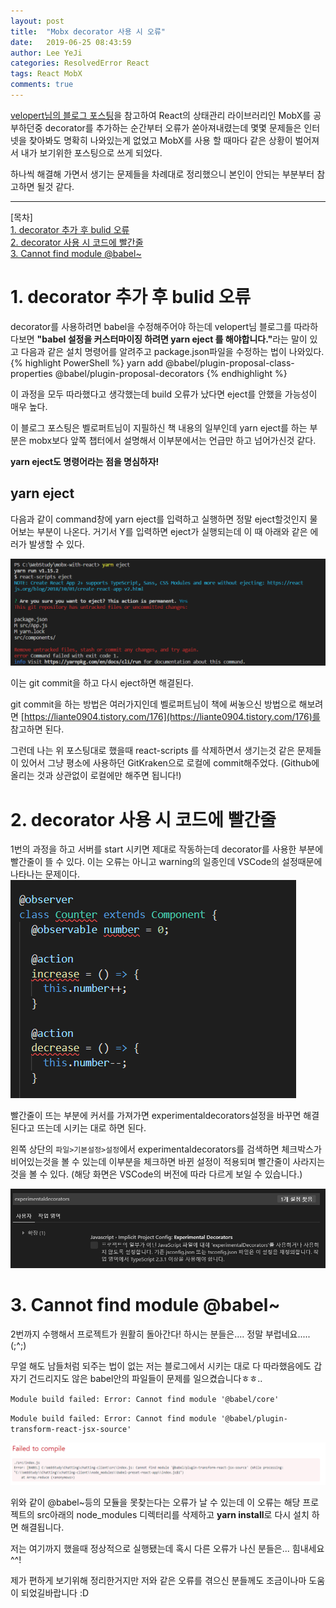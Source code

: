 ```yaml
---
layout: post
title:  "Mobx decorator 사용 시 오류"
date:   2019-06-25 08:43:59
author: Lee YeJi
categories: ResolvedError React
tags: React MobX
comments: true
---
```


[velopert님의 블로그 포스팅](https://velog.io/@velopert/MobX-2-%EB%A6%AC%EC%95%A1%ED%8A%B8-%ED%94%84%EB%A1%9C%EC%A0%9D%ED%8A%B8%EC%97%90%EC%84%9C-MobX-%EC%82%AC%EC%9A%A9%ED%95%98%EA%B8%B0-oejltas52z)을 참고하여 React의 상태관리 라이브러리인 MobX를 공부하던중 decorator를 추가하는 순간부터 오류가 쏟아져내렸는데 몇몇 문제들은 인터넷을 찾아봐도 명확히 나와있는게 없었고 MobX를 사용 할 때마다 같은 상황이 벌어져서 내가 보기위한 포스팅으로 쓰게 되었다. 

하나씩 해결해 가면서 생기는 문제들을 차례대로 정리했으니 본인이 안되는 부분부터 참고하면 될것 같다. 

<hr>
[목차]
<br>
<a href="#first" text-decoration:none >1. decorator 추가 후 bulid 오류</a>
<br>
<a href="#second" text-decoration:none >2. decorator 사용 시 코드에 빨간줄</a>
<br>
<a href="#third" text-decoration:none >3. Cannot find module @babel~</a>
<br>

<h1 id="first">1. decorator 추가 후 bulid 오류</h1>
decorator를 사용하려면 babel을 수정해주어야 하는데 velopert님 블로그를 따라하다보면 <b>"babel 설정을 커스터마이징 하려면 yarn eject 를 해야합니다."</b>라는 말이 있고 다음과 같은 설치 명령어를 알려주고 package.json파일을 수정하는 법이 나와있다.
{% highlight PowerShell %}
yarn add @babel/plugin-proposal-class-properties @babel/plugin-proposal-decorators
{% endhighlight %}

이 과정을 모두 따라했다고 생각했는데 build 오류가 났다면 eject를 안했을 가능성이 매우 높다.

이 블로그 포스팅은 벨로퍼트님이 지필하신 책 내용의 일부인데 yarn eject를 하는 부분은 mobx보다 앞쪽 챕터에서 설명해서 이부분에서는 언급만 하고 넘어가신것 같다.

<b>yarn eject도 명령어라는 점을 명심하자!</b> 

## yarn eject
다음과 같이 command창에 yarn eject를 입력하고 실행하면 정말 eject할것인지 물어보는 부분이 나온다. 거기서 Y를 입력하면 eject가 실행되는데 이 때 아래와 같은 에러가 발생할 수 있다.

<img src = "/image/Error/react_mobx_decorator_error/eject_error.png">

이는 git commit을 하고 다시 eject하면 해결된다.

git commit을 하는 방법은 여러가지인데 벨로퍼트님이 책에 써놓으신 방법으로 해보려면 [https://liante0904.tistory.com/176](https://liante0904.tistory.com/176)를 참고하면 된다.

그런데 나는 위 포스팅대로 했을때 react-scripts 를 삭제하면서 생기는것 같은 문제들이 있어서 그냥 평소에 사용하던 GitKraken으로 로컬에 commit해주었다.
(Github에 올리는 것과 상관없이 로컬에만 해주면 됩니다!)

<h1 id="second">2. decorator 사용 시 코드에 빨간줄</h1>
1번의 과정을 하고 서버를 start 시키면 제대로 작동하는데 decorator를 사용한 부분에 빨간줄이 뜰 수 있다. 이는 오류는 아니고 warning의 일종인데 VSCode의 설정때문에 나타나는 문제이다. 

<img src = "/image/Error/react_mobx_decorator_error/vscode_setting_error.png" >

빨간줄이 뜨는 부분에 커서를 가져가면 experimentaldecorators설정을 바꾸면 해결된다고 뜨는데 시키는 대로 하면 된다.

왼쪽 상단의 `파일>기본설정>설정`에서 experimentaldecorators를 검색하면 체크박스가 비어있는것을 볼 수 있는데 이부분을 체크하면 바뀐 설정이 적용되며 빨간줄이 사라지는 것을 볼 수 있다. (해당 화면은 VSCode의 버전에 따라 다르게 보일 수 있습니다.)

<img src = "/image/Error/react_mobx_decorator_error/vscode_setting_error2.png">


<h1 id="third">3. Cannot find module @babel~</h1>
2번까지 수행해서 프로젝트가 원활히 돌아간다! 하시는 분들은.... 정말 부럽네요.....(;^;)

무얼 해도 남들처럼 되주는 법이 없는 저는 블로그에서 시키는 대로 다 따라했음에도 갑자기 건드리지도 않은 babel안의 파일들이 문제를 일으켰습니다ㅎㅎ..

`Module build failed: Error: Cannot find module '@babel/core'` 

`Module build failed: Error: Cannot find module '@babel/plugin-transform-react-jsx-source'`

<img src = "/image/Error/react_mobx_decorator_error/babel_error.png">

위와 같이 @babel~등의 모듈을 못찾는다는 오류가 날 수 있는데 이 오류는 해당 프로젝트의 src아래의 node_modules 디렉터리를 삭제하고 <b>yarn install</b>로 다시 설치 하면 해결됩니다.


저는 여기까지 했을때 정상적으로 실행됐는데 혹시 다른 오류가 나신 분들은... 힘내세요 ^^!

제가 편하게 보기위해 정리한거지만 저와 같은 오류를 겪으신 분들께도 조금이나마 도움이 되었길바랍니다 :D
